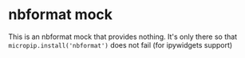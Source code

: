 # nbformat mock

This is an nbformat mock that provides nothing. It's only there so that
`micropip.install('nbformat')` does not fail (for ipywidgets support)
